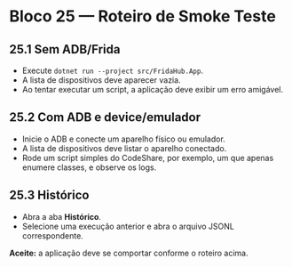 # Bloco 25 — Roteiro de Smoke Teste

## 25.1 Sem ADB/Frida
- Execute `dotnet run --project src/FridaHub.App`.
- A lista de dispositivos deve aparecer vazia.
- Ao tentar executar um script, a aplicação deve exibir um erro amigável.

## 25.2 Com ADB e device/emulador
- Inicie o ADB e conecte um aparelho físico ou emulador.
- A lista de dispositivos deve listar o aparelho conectado.
- Rode um script simples do CodeShare, por exemplo, um que apenas enumere classes, e observe os logs.

## 25.3 Histórico
- Abra a aba **Histórico**.
- Selecione uma execução anterior e abra o arquivo JSONL correspondente.

**Aceite:** a aplicação deve se comportar conforme o roteiro acima.
